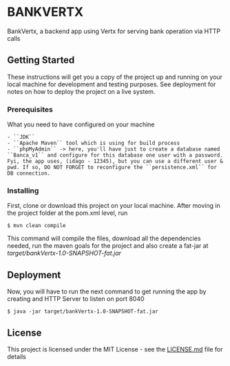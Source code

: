 # BANKVERTX

BankVertx, a backend app using Vertx for serving bank operation via HTTP calls

## Getting Started

These instructions will get you a copy of the project up and running on your local machine for development and testing purposes. See deployment for notes on how to deploy the project on a live system.

### Prerequisites

What you need to have configured on your machine

```
- ``JDK``
- ``Apache Maven`` tool which is using for build process
- ``phpMyAdmin`` -> here, you'll have just to create a database named ``Banca_v1`` and configure for this database one user with a password. Fyi, the app uses, (idago - 12345), but you can use a different user & pwd. If so, DO NOT FORGET to reconfigure the ``persistence.xml`` for DB connection.

```

### Installing

First, clone or download this project on your local machine. After moving in the project folder at the pom.xml level, run
```
$ mvn clean compile
```
This command will compile the files, download all the dependencies needed, run the maven goals for the project and also create a fat-jar at *target/bankVertx-1.0-SNAPSHOT-fat.jar*

## Deployment

Now, you will have to run the next command to get running the app by creating and HTTP Server to listen on port 8040
```
$ java -jar target/bankVertx-1.0-SNAPSHOT-fat.jar
```

## License

This project is licensed under the MIT License - see the [LICENSE.md](LICENSE.md) file for details

